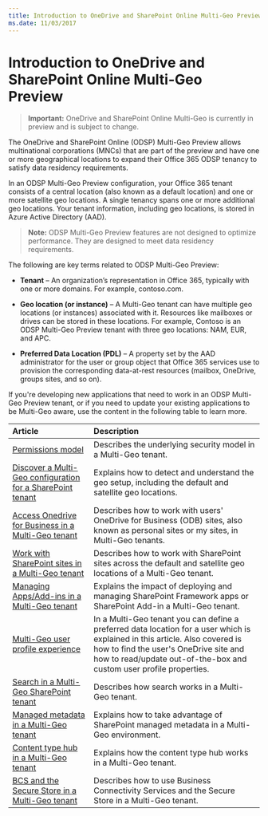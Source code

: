 ```yaml
---
title: Introduction to OneDrive and SharePoint Online Multi-Geo Preview
ms.date: 11/03/2017
---
```

# Introduction to OneDrive and SharePoint Online Multi-Geo Preview

> **Important:** OneDrive and SharePoint Online Multi-Geo is currently in preview and is subject to change.

The OneDrive and SharePoint Online (ODSP) Multi-Geo Preview allows multinational corporations (MNCs) that are part of the preview and have one or more geographical locations to expand their Office 365 ODSP tenancy to satisfy data residency requirements.

In an ODSP Multi-Geo Preview configuration, your Office 365 tenant consists of a central location (also known as a default location) and one or more satellite geo locations. A single tenancy spans one or more additional geo locations. Your tenant information, including geo locations, is stored in Azure Active Directory (AAD).


>**Note:** ODSP Multi-Geo Preview features are not designed to optimize performance. They are designed to meet data residency requirements.

The following are key terms related to ODSP Multi-Geo Preview:

- **Tenant** – An organization’s representation in Office 365, typically with one or more domains. For example, contoso.com.

- **Geo location (or instance)** – A Multi-Geo tenant can have multiple geo locations (or instances) associated with it. Resources like mailboxes or drives can be stored in these locations. For example, Contoso is an ODSP Multi-Geo Preview tenant with three geo locations: NAM, EUR, and APC.

- **Preferred Data Location (PDL)** – A property set by the AAD administrator for the user or group object that Office 365 services use to provision the corresponding data-at-rest resources (mailbox, OneDrive, groups sites, and so on).

If you're developing new applications that need to work in an ODSP Multi-Geo Preview tenant, or if you need to update your existing applications to be Multi-Geo aware, use the content in the following table to learn more. 

|**Article**|**Description**|
|:-----|:-----|
|[Permissions model](multigeo-permissions.md)|Describes the underlying security model in a Multi-Geo tenant.|
|[Discover a Multi-Geo configuration for a SharePoint tenant](multigeo-discovery.md)|Explains how to detect and understand the geo setup, including the default and satellite geo locations.|
|[Access Onedrive for Business in a Multi-Geo tenant](multigeo-onedrive.md)|Describes how to work with users' OneDrive for Business (ODB) sites, also known as personal sites or my sites, in Multi-Geo tenants.|
|[Work with SharePoint sites in a Multi-Geo tenant](multigeo-sites.md)|Describes how to work with SharePoint sites across the default and satellite geo locations of a Multi-Geo tenant.|
|[Managing Apps/Add-ins in a Multi-Geo tenant](multigeo-apps.md)|Explains the impact of deploying and managing SharePoint Framework apps or SharePoint Add-in a Multi-Geo tenant.|
|[Multi-Geo user profile experience](multigeo-userprofileexperience.md)|In a Multi-Geo tenant you can define a preferred data location for a user which is explained in this article. Also covered is how to find the user's OneDrive site and how to read/update out-of-the-box and custom user profile properties.|
|[Search in a Multi-Geo SharePoint tenant](multigeo-search.md)|Describes how search works in a Multi-Geo tenant.|
|[Managed metadata in a Multi-Geo tenant](multigeo-managedmetadata.md)|Explains how to take advantage of SharePoint managed metadata in a Multi-Geo environment.|
|[Content type hub in a Multi-Geo tenant](multigeo-contenttypehub.md)|Explains how the content type hub works in a Multi-Geo tenant.|
|[BCS and the Secure Store in a Multi-Geo tenant](multigeo-bcsandsecurestore.md)|Describes how to use Business Connectivity Services and the Secure Store in a Multi-Geo tenant.|




